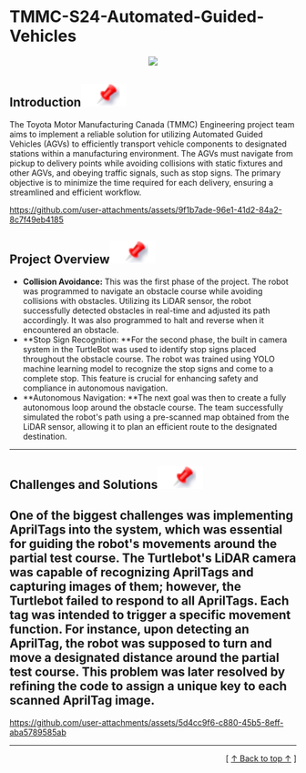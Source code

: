# TMMC-S24-Automated-Guided-Vehicles

<p align="center">
  <img src = https://github.com/Jenneva-Li/TMMC-S24-Automated-Guided-Vehicles/assets/164729882/3073d63b-bb8b-4f06-9154-10cced951ddf width="700px">
</p>



## Introduction[![](https://raw.githubusercontent.com/aregtech/areg-sdk/master/docs/img/pin.svg)](#introduction)

The Toyota Motor Manufacturing Canada (TMMC) Engineering project team aims to implement a reliable solution for utilizing Automated Guided Vehicles (AGVs) to efficiently transport vehicle components to designated stations within a manufacturing environment. The AGVs must navigate from pickup to delivery points while avoiding collisions with static fixtures and other AGVs, and obeying traffic signals, such as stop signs. The primary objective is to minimize the time required for each delivery, ensuring a streamlined and efficient workflow.


https://github.com/user-attachments/assets/9f1b7ade-96e1-41d2-84a2-8c7f49eb4185

## Project Overview[![](https://raw.githubusercontent.com/aregtech/areg-sdk/master/docs/img/pin.svg)](#overview)

* **Collision Avoidance:** This was the first phase of the project. The robot was programmed to navigate an obstacle course while avoiding collisions with obstacles. Utilizing its LiDAR sensor, the robot successfully detected obstacles in real-time and adjusted its path accordingly. It was also programmed to halt and reverse when it encountered an obstacle.
* **Stop Sign Recognition: **For the second phase, the built in camera system in the TurtleBot was used to identify stop signs placed throughout the obstacle course. The robot was trained using YOLO machine learning model to recognize the stop signs and come to a complete stop. This feature is crucial for enhancing safety and compliance in autonomous navigation.
* **Autonomous Navigation: **The next goal was then to create a fully autonomous loop around the obstacle course. The team successfully simulated the robot's path using a pre-scanned map obtained from the LiDAR sensor, allowing it to plan an efficient route to the designated destination.
---
## Challenges and Solutions[![](https://raw.githubusercontent.com/aregtech/areg-sdk/master/docs/img/pin.svg)](#challenges)

One of the biggest challenges was implementing AprilTags into the system, which was essential for guiding the robot's movements around the partial test course. The Turtlebot's LiDAR camera was capable of recognizing AprilTags and capturing images of them; however, the Turtlebot failed to respond to all AprilTags. Each tag was intended to trigger a specific movement function. For instance, upon detecting an AprilTag, the robot was supposed to turn and move a designated distance around the partial test course. This problem was later resolved by refining the code to assign a unique key to each scanned AprilTag image. 
---

https://github.com/user-attachments/assets/5d4cc9f6-c880-45b5-8eff-aba5789585ab



---
<div align="right">[ <a href="#introduction">↑ Back to top ↑</a> ]</div>
